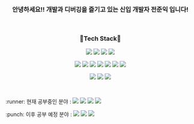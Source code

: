 <h3 align="center" > 안녕하세요!! 개발과 디버깅을 즐기고 있는 신입 개발자 전준익 입니다! </h3></br>

<h3 align="center"> 🔨Tech Stack🔧 </h3>
<p align="center"> 
  <img 
        src="http://img.shields.io/badge/-HTML-4FFF98?style=flat&logo=HTML5"/>
  <img 
        src="http://img.shields.io/badge/-CSS-4FFF98?style=flat&logo=CSS3"/>
  <img 
        src="http://img.shields.io/badge/-JS-4FFF98?style=flat&logo=JavaScript"/>
  <img 
        src="http://img.shields.io/badge/-jQuery-4FFF98?style=flat&logo=jQuery"/>
</p>
<p align="center"> 
  <img 
        src="http://img.shields.io/badge/-JAVA-FF4336?style=flat&logo=Java"/>
  <img 
        src="http://img.shields.io/badge/-Spring-FF4336?style=flat&logo=Spring"/>
  <img 
        src="http://img.shields.io/badge/-Oracle-FF4336?style=flat&logo=Oracle"/>
  <img 
        src="http://img.shields.io/badge/-Mysql-FF4336?style=flat&logo=Mysql"/>
   <img 
        src="http://img.shields.io/badge/-Mybatis-FF4336?style=flat"/>
   <img 
        src="http://img.shields.io/badge/-JPA-FF4336?style=flat"/>
   <img 
        src="http://img.shields.io/badge/-QueryDSL-FF4336?style=flat"/>
</p>
<p align="center"> 
  <img 
        src="http://img.shields.io/badge/-AWS EC2-6E69FF?style=flat&logo=Amazon AWS"/>
  <img 
        src="http://img.shields.io/badge/-AWS RDS-6E69FF?style=flat&logo=Amazon AWS"/>
  <img 
        src="http://img.shields.io/badge/-Route 53-6E69FF?style=flat&logo=Amazon AWS"/>
</p>
</br>
<p>:runner:  현재 공부중인 분야 : 
  <img 
        src="http://img.shields.io/badge/-JPA-2BCCC9?style=flat"/>
  <img 
        src="http://img.shields.io/badge/-QueryDSL-2BCCC9?style=flat"/>
  <img 
        src="http://img.shields.io/badge/-Mysql-2BCCC9?style=flat"/>
  <img 
        src="http://img.shields.io/badge/-Restful Api-2BCCC9?style=flat"/>
</p>
<p>:punch:   이후 공부 예정 분야 : 
  <img 
        src="http://img.shields.io/badge/-Spring Security-FF5CD8?style=flat"/>
  <img 
        src="http://img.shields.io/badge/-Exception Handler-FF5CD8?style=flat"/>
  <img 
        src="http://img.shields.io/badge/-Network-FF5CD8?style=flat"/>
</p>
